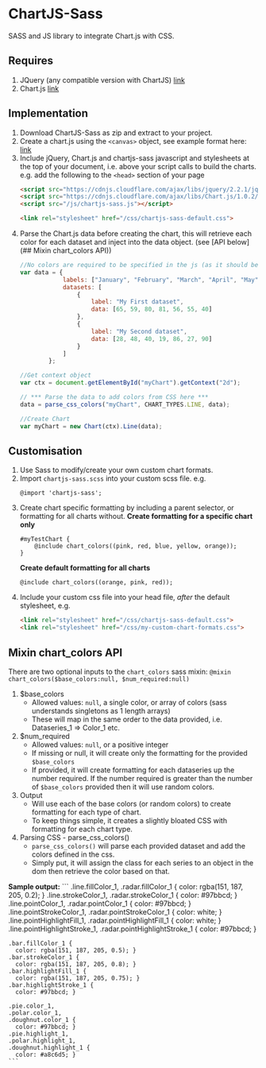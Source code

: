 # ChartJS-Sass
SASS and JS library to integrate Chart.js with CSS.

## Requires
1. JQuery (any compatible version with ChartJS) [link](http://jquery.com/)
2. Chart.js [link](http://www.chartjs.org/)

## Implementation
1. Download ChartJS-Sass as zip and extract to your project.
2. Create a chart.js using the `<canvas>` object, see example format here: [link](http://www.chartjs.org/docs/#line-chart-example-usage)
3. Include jQuery, Chart.js and chartjs-sass javascript and stylesheets at the top of your document, i.e. above your script calls to build the charts. 
e.g. add the following to the `<head>` section of your page
    ```html
    <script src="https://cdnjs.cloudflare.com/ajax/libs/jquery/2.2.1/jquery.min.js"></script>
    <script src="https://cdnjs.cloudflare.com/ajax/libs/Chart.js/1.0.2/Chart.min.js"></script>
    <script src="/js/chartjs-sass.js"></script>
    
    <link rel="stylesheet" href="/css/chartjs-sass-default.css">
    ```
3. Parse the Chart.js data before creating the chart, this will retrieve each color for each dataset and inject into the data object. (see [API below](## Mixin chart_colors API))
    ```js
    //No colors are required to be specified in the js (as it should be!!)
    var data = {
                labels: ["January", "February", "March", "April", "May", "June", "July"],
                datasets: [
                    {
                        label: "My First dataset",
                        data: [65, 59, 80, 81, 56, 55, 40]
                    },
                    {
                        label: "My Second dataset",
                        data: [28, 48, 40, 19, 86, 27, 90]
                    }
                ]
            };
    
    //Get context object 
    var ctx = document.getElementById("myChart").getContext("2d");
    
    // *** Parse the data to add colors from CSS here ***
    data = parse_css_colors("myChart", CHART_TYPES.LINE, data); 
    
    //Create Chart
    var myChart = new Chart(ctx).Line(data);
    ```
    
## Customisation
1. Use Sass to modify/create your own custom chart formats.
2. Import `chartjs-sass.scss` into your custom scss file. e.g.
    ```
    @import 'chartjs-sass';
    ```
3. Create chart specific formatting by including a parent selector, or formatting for all charts without.
**Create formatting for a specific chart only**
    ```
    #myTestChart {
        @include chart_colors((pink, red, blue, yellow, orange));
    }
    ```
    **Create default formatting for all charts**
    ```
    @include chart_colors((orange, pink, red));
    ```
4. Include your custom css file into your head file, *after* the default stylesheet, e.g.
   ```html
   <link rel="stylesheet" href="/css/chartjs-sass-default.css">
   <link rel="stylesheet" href="/css/my-custom-chart-formats.css">
   ```

## Mixin chart_colors API
There are two optional inputs to the `chart_colors` sass mixin:
    ```
    @mixin chart_colors($base_colors:null, $num_required:null)
    ```
1. $base_colors
    * Allowed values: `null`, a single color, or array of colors (sass understands singletons as 1 length arrays)
    * These will map in the same order to the data provided, i.e. Dataseries_1 => Color_1 etc.
2. $num_required
    * Allowed values: `null`, or a positive integer 
    * If missing or null, it will create only the formatting for the provided `$base_colors`
    * If provided, it will create formatting for each dataseries up the number required. If the number required is greater than the number of `$base_colors` provided then it will use random colors.
3. Output
    * Will use each of the base colors (or random colors) to create formatting for each type of chart.
    * To keep things simple, it creates a slightly bloated CSS with formatting for each chart type.
4. Parsing CSS - parse_css_colors()
    * `parse_css_colors()` will parse each provided dataset and add the colors defined in the css.
    * Simply put, it will assign the class for each series to an object in the dom then retrieve the color based on that.

**Sample output:**
    ```
    .line.fillColor_1,
    .radar.fillColor_1 {
      color: rgba(151, 187, 205, 0.2); }
    .line.strokeColor_1,
    .radar.strokeColor_1 {
      color: #97bbcd; }
    .line.pointColor_1,
    .radar.pointColor_1 {
      color: #97bbcd; }
    .line.pointStrokeColor_1,
    .radar.pointStrokeColor_1 {
      color: white; }
    .line.pointHighlightFill_1,
    .radar.pointHighlightFill_1 {
      color: white; }
    .line.pointHighlightStroke_1,
    .radar.pointHighlightStroke_1 {
      color: #97bbcd; }
    
    .bar.fillColor_1 {
      color: rgba(151, 187, 205, 0.5); }
    .bar.strokeColor_1 {
      color: rgba(151, 187, 205, 0.8); }
    .bar.highlightFill_1 {
      color: rgba(151, 187, 205, 0.75); }
    .bar.highlightStroke_1 {
      color: #97bbcd; }
    
    .pie.color_1,
    .polar.color_1,
    .doughnut.color_1 {
      color: #97bbcd; }
    .pie.highlight_1,
    .polar.highlight_1,
    .doughnut.highlight_1 {
      color: #a8c6d5; }
    ```
 
